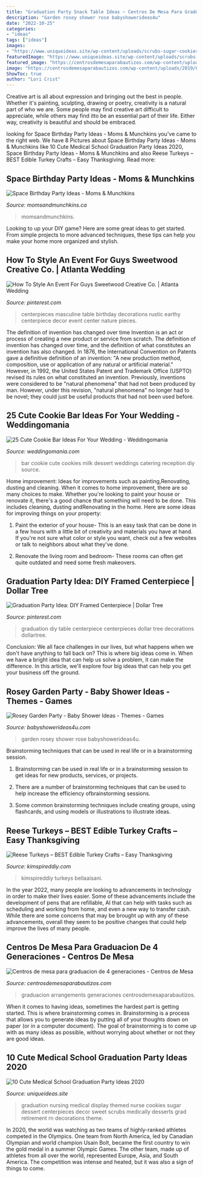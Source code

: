 ```yaml
---
title: "Graduation Party Snack Table Ideas ~ Centros De Mesa Para Graduacion De 4 Generaciones"
description: "Garden rosey shower rose babyshowerideas4u"
date: "2022-10-25"
categories:
- "ideas"
tags: ["ideas"]
images:
- "https://www.uniqueideas.site/wp-content/uploads/scrubs-sugar-cookies-on-medically-themed-dessert-display.jpg"
featuredImage: "https://www.uniqueideas.site/wp-content/uploads/scrubs-sugar-cookies-on-medically-themed-dessert-display.jpg"
featured_image: "https://centrosdemesaparabautizos.com/wp-content/uploads/2019/02/imagenes-de-centros-de-mesa-para-graduacion.jpg"
image: "https://centrosdemesaparabautizos.com/wp-content/uploads/2019/02/imagenes-de-centros-de-mesa-para-graduacion.jpg"
ShowToc: true
author: "Lori Crist"
---
```



Creative art is all about expression and bringing out the best in people. Whether it's painting, sculpting, drawing or poetry, creativity is a natural part of who we are. Some people may find creative art difficult to appreciate, while others may find itto be an essential part of their life. Either way, creativity is beautiful and should be embraced.

	

		
looking for Space Birthday Party Ideas - Moms &amp; Munchkins you've came to the right web. We have 8 Pictures about Space Birthday Party Ideas - Moms &amp; Munchkins like 10 Cute Medical School Graduation Party Ideas 2020, Space Birthday Party Ideas - Moms &amp; Munchkins and also Reese Turkeys – BEST Edible Turkey Crafts – Easy Thanksgiving. Read more:
		
    
## Space Birthday Party Ideas - Moms &amp; Munchkins

<img loading=lazy src="https://www.momsandmunchkins.ca/wp-content/uploads/2014/02/alien-cupcakes.jpg" onerror="this.onerror=null;this.src='https://tse2.mm.bing.net/th?id=OIP.fwPfzuk5JZJsS-zJy9e4AQAAAA&amp;pid=15.1';" alt="Space Birthday Party Ideas - Moms &amp; Munchkins">

_Source: momsandmunchkins.ca_

>momsandmunchkins. 

	

Looking to up your DIY game? Here are some great ideas to get started. From simple projects to more advanced techniques, these tips can help you make your home more organized and stylish.

    
## How To Style An Event For Guys Sweetwood Creative Co. | Atlanta Wedding

<img loading=lazy src="https://i.pinimg.com/736x/4b/30/d7/4b30d7556a09ede8c0d5bddef02bbb4f--manly-centerpieces-masculine-centerpieces.jpg" onerror="this.onerror=null;this.src='https://tse1.mm.bing.net/th?id=OIP.gWUgDygRLx8RrN0rNOBlMwHaLH&amp;pid=15.1';" alt="How To Style An Event For Guys Sweetwood Creative Co. | Atlanta Wedding">

_Source: pinterest.com_

>centerpieces masculine table birthday decorations rustic earthy centerpiece decor event center nature pieces. 

	

The definition of invention has changed over time
Invention is an act or process of creating a new product or service from scratch. The definition of invention has changed over time, and the definition of what constitutes an invention has also changed.  In 1876, the International Convention on Patents gave a definitive definition of an invention: "A new production method, composition, use or application of any natural or artificial material." 
However, in 1992, the United States Patent and Trademark Office (USPTO) revised its rules on what constituted an invention. Previously, inventions were considered to be "natural phenomena" that had not been produced by man. However, under this revision, "natural phenomena" no longer had to be novel; they could just be useful products that had not been used before.

    
## 25 Cute Cookie Bar Ideas For Your Wedding - Weddingomania

<img loading=lazy src="http://i.weddingomania.com/25-Cute-Cookie-Bar-Ideas-For-Your-Wedding5.jpg" onerror="this.onerror=null;this.src='https://tse3.mm.bing.net/th?id=OIP.S4pGJdhjTkj-m39_viwTAQAAAA&amp;pid=15.1';" alt="25 Cute Cookie Bar Ideas For Your Wedding - Weddingomania">

_Source: weddingomania.com_

>bar cookie cute cookies milk dessert weddings catering reception diy source. 

	

Home improvement: Ideas for improvements such as painting,Renovating, dusting and cleaning.
When it comes to home improvement, there are so many choices to make. Whether you're looking to paint your house or renovate it, there's a good chance that something will need to be done. This includes cleaning, dusting andRenovating in the home. Here are some ideas for improving things on your property: 
1. Paint the exterior of your house- This is an easy task that can be done in a few hours with a little bit of creativity and materials you have at hand. If you're not sure what color or style you want, check out a few websites or talk to neighbors about what they've done. 

2. Renovate the living room and bedroom- These rooms can often get quite outdated and need some fresh makeovers.

    
## Graduation Party Idea: DIY Framed Centerpiece | Dollar Tree

<img loading=lazy src="https://i.pinimg.com/736x/35/0d/0c/350d0c2ff9db73e56424f3d6667a8c74.jpg" onerror="this.onerror=null;this.src='https://tse4.mm.bing.net/th?id=OIP.keIltmbIipwfOCQ69MpSagHaHa&amp;pid=15.1';" alt="Graduation Party Idea: DIY Framed Centerpiece | Dollar Tree">

_Source: pinterest.com_

>graduation diy table centerpiece centerpieces dollar tree decorations dollartree. 

	

Conclusion:
We all face challenges in our lives, but what happens when we don't have anything to fall back on? This is where big ideas come in. When we have a bright idea that can help us solve a problem, it can make the difference. In this article, we'll explore four big ideas that can help you get your business off the ground.

    
## Rosey Garden Party - Baby Shower Ideas - Themes - Games

<img loading=lazy src="http://babyshowerideas4u.com/wp-content/uploads/2014/01/76272_472099666154581_191584955_n.jpg" onerror="this.onerror=null;this.src='https://tse2.mm.bing.net/th?id=OIP.FqP-OOsNeKvV0Z3RitDsUgHaJ4&amp;pid=15.1';" alt="Rosey Garden Party - Baby Shower Ideas - Themes - Games">

_Source: babyshowerideas4u.com_

>garden rosey shower rose babyshowerideas4u. 

	

Brainstorming techniques that can be used in real life or in a brainstorming session.
1. Brainstorming can be used in real life or in a brainstorming session to get ideas for new products, services, or projects.
2. There are a number of brainstorming techniques that can be used to help increase the efficiency ofbrainstorming sessions.

3. Some common brainstorming techniques include creating groups, using flashcards, and using models or illustrations to illustrate ideas.

    
## Reese Turkeys – BEST Edible Turkey Crafts – Easy Thanksgiving

<img loading=lazy src="https://kimspireddiy.com/wp-content/uploads/2020/10/edible-turkey-craft-1-1.jpg" onerror="this.onerror=null;this.src='https://tse4.mm.bing.net/th?id=OIP.qw-mTCij2kRUuAFjzde_iwHaMx&amp;pid=15.1';" alt="Reese Turkeys – BEST Edible Turkey Crafts – Easy Thanksgiving">

_Source: kimspireddiy.com_

>kimspireddiy turkeys bellaaisani. 

	

In the year 2022, many people are looking to advancements in technology in order to make their lives easier. Some of these advancements include the development of pens that are refillable, AI that can help with tasks such as scheduling and working from home, and even a new way to transfer cash. While there are some concerns that may be brought up with any of these advancements, overall they seem to be positive changes that could help improve the lives of many people.

    
## Centros De Mesa Para Graduacion De 4 Generaciones - Centros De Mesa

<img loading=lazy src="https://centrosdemesaparabautizos.com/wp-content/uploads/2019/02/imagenes-de-centros-de-mesa-para-graduacion.jpg" onerror="this.onerror=null;this.src='https://tse4.mm.bing.net/th?id=OIP.iDADNE_1JTXfDsdS3ux4eQAAAA&amp;pid=15.1';" alt="Centros de mesa para graduacion de 4 generaciones - Centros de Mesa">

_Source: centrosdemesaparabautizos.com_

>graduacion arrangements generaciones centrosdemesaparabautizos. 

	

When it comes to having ideas, sometimes the hardest part is getting started. This is where brainstorming comes in. Brainstorming is a process that allows you to generate ideas by putting all of your thoughts down on paper (or in a computer document). The goal of brainstorming is to come up with as many ideas as possible, without worrying about whether or not they are good ideas.

    
## 10 Cute Medical School Graduation Party Ideas 2020

<img loading=lazy src="https://www.uniqueideas.site/wp-content/uploads/scrubs-sugar-cookies-on-medically-themed-dessert-display.jpg" onerror="this.onerror=null;this.src='https://tse4.mm.bing.net/th?id=OIP.8Q5qjDvOKcc4yjcNKg9H7wHaJ4&amp;pid=15.1';" alt="10 Cute Medical School Graduation Party Ideas 2020">

_Source: uniqueideas.site_

>graduation nursing medical display themed nurse cookies sugar dessert centerpieces decor sweet scrubs medically desserts grad retirement rn decorations theme. 

	

In 2020, the world was watching as two teams of highly-ranked athletes competed in the Olympics. One team from North America, led by Canadian Olympian and world champion Usain Bolt, became the first country to win the gold medal in a summer Olympic Games. The other team, made up of athletes from all over the world, represented Europe, Asia, and South America. The competition was intense and heated, but it was also a sign of things to come.

